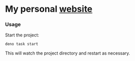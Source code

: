 # My personal [website](https://skurid.in) 

### Usage

Start the project:

```
deno task start
```

This will watch the project directory and restart as necessary.
